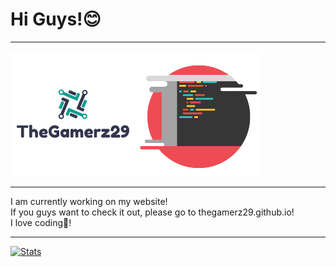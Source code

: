 # Hi Guys!😊

---

![logo](https://github.com/TheGamerz29/thegamerz29.github.io/raw/images/Logo.png)![code](https://github.com/TheGamerz29/thegamerz29.github.io/raw/images/CODE.png)

---

I am currently working on my website!<br>
If you guys want to check it out, please go to thegamerz29.github.io!<br>
I love coding💖!<br>

---

[![Stats](https://github-readme-stats.vercel.app/api?username=thegamerz29&show_icons=true&theme=nightowl)](https://github.com/anuraghazra/github-readme-stats)
